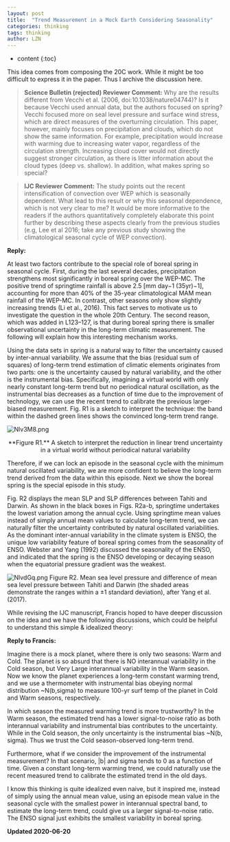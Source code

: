 ```yaml
---
layout: post
title:  "Trend Measurement in a Mock Earth Considering Seasonality"
categories: thinking 
tags: thinking
author: LZN
---
```


* content
{:toc}

This idea comes from composing the 20C work. While it might be too difficult to express it in the paper. Thus I archive the discussion here.

> **Science Bulletin (rejected) Reviewer Comment:** Why are the results different from Vecchi et al. (2006, doi:10.1038/nature04744)? Is it because Vecchi used annual data, but the authors focused on spring? Vecchi focused more on seal level pressure and surface wind stress, which are direct measures of the overturning circulation. This paper, however, mainly focuses on precipitation and clouds, which do not show the same information. For example, precipitation would increase with warming due to increasing water vapor, regardless of the circulation strength. Increasing cloud cover would not directly suggest stronger circulation, as there is litter information about the cloud types (deep vs. shallow). In addition, what makes spring so special? 

> **IJC Reviewer Comment:** The study points out the recent intensification of convection over WEP which is seasonally dependent. What lead to this result or why this seasonal dependence, which is not very clear to me? It would be more informative to the readers if the authors quantitatively completely elaborate this point further by describing these aspects clearly from the previous studies (e.g, Lee et al 2016; take any previous study showing the climatological seasonal cycle of WEP convection).

**Reply:**

At least two factors contribute to the special role of boreal spring in seasonal cycle. First, during the last several decades, precipitation strengthens most significantly in boreal spring over the WEP-MC. The positive trend of springtime rainfall is above 2.5 [mm day−1 (35yr)−1], accounting for more than 40% of the 35-year climatological MAM mean rainfall of the WEP-MC. In contrast, other seasons only show slightly increasing trends (Li et al., 2016). This fact serves to motivate us to investigate the question in the whole 20th Century. The second reason, which was added in L123–127, is that during boreal spring there is smaller observational uncertainty in the long-term climatic measurement. The following will explain how this interesting mechanism works.

Using the data sets in spring is a natural way to filter the uncertainty caused by inter-annual variability. We assume that the bias (residual sum of squares) of long-term trend estimation of climatic elements originates from two parts: one is the uncertainty caused by natural variability, and the other is the instrumental bias. Specifically, imagining a virtual world with only nearly constant long-term trend but no periodical natural oscillation, as the instrumental bias decreases as a function of time due to the improvement of technology, we can use the recent trend to calibrate the previous larger-biased measurement. Fig. R1 is a sketch to interpret the technique: the band within the dashed green lines shows the convinced long-term trend range. 

![Nlv3M8.png](https://s1.ax1x.com/2020/06/20/Nlv3M8.png)
<p align="center">**Figure R1.** A sketch to interpret the reduction in linear trend uncertainty in a virtual world without periodical natural variability</p>


Therefore, if we can lock an episode in the seasonal cycle with the minimum natural oscillated variability, we are more confident to believe the long-term trend derived from the data within this episode. Next we show the boreal spring is the special episode in this study. 

Fig. R2 displays the mean SLP and SLP differences between Tahiti and Darwin. As shown in the black boxes in Figs. R2a-b, springtime undertakes the lowest variation among the annual cycle. Using springtime mean values instead of simply annual mean values to calculate long-term trend, we can naturally filter the uncertainty contributed by natural oscillated variabilities. As the dominant inter-annual variability in the climate system is ENSO, the unique low variability feature of boreal spring comes from the seasonality of ENSO. Webster and Yang (1992) discussed the seasonality of the ENSO, and indicated that the spring is the ENSO developing or decaying season when the equatorial pressure gradient was the weakest. 

![NlvdGq.png](https://s1.ax1x.com/2020/06/20/NlvdGq.png)
Figure R2. Mean sea level pressure and difference of mean sea level pressure between Tahiti and Darwin (the shaded areas demonstrate the ranges within a ±1 standard deviation), after Yang et al. (2017).


While revising the IJC manuscript, Francis hoped to have deeper discussion on the idea and we have the following discussions, which could be helpful to understand this simple & idealized theory:

**Reply to Francis:**

Imagine there is a mock planet, where there is only two seasons: Warm and Cold. The planet is so absurd that there is NO interannual variability in the Cold season, but Very Large interannual variability in the Warm season. Now we know the planet experiences a long-term constant warming trend, and we use a thermometer with instrumental bias obeying normal distribution ~N(b,sigma) to measure 100-yr surf temp of the planet in Cold and Warm seasons, respectively. 

In which season the measured warming trend is more trustworthy? In the Warm season, the estimated trend has a lower signal-to-noise ratio as both interannual variability and instrumental bias contributes to the uncertainty. While in the Cold season, the only uncertainty is the instrumental bias ~N(b, sigma). Thus we trust the Cold season-observed long-term trend.

Furthermore, what if we consider the improvement of the instrumental measurement? In that scenario, \|b\| and sigma tends to 0 as a function of time. Given a constant long-term warming trend, we could naturally use the recent measured trend to calibrate the estimated trend in the old days.

I know this thinking is quite idealized even naive, but it inspired me, instead of simply using the annual mean value, using an episode mean value in the seasonal cycle with the smallest power in interannual spectral band, to estimate the long-term trend, could give us a larger signal-to-noise ratio. The ENSO signal just exhibits the smallest variability in boreal spring.


**Updated 2020-06-20**
